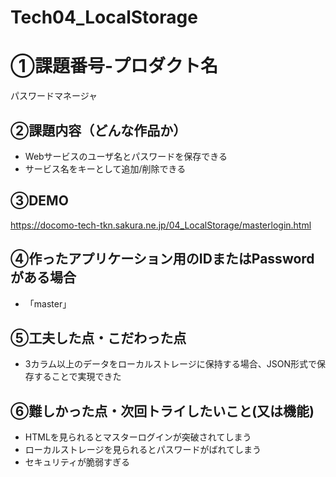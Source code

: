 # Tech04_LocalStorage

# ①課題番号-プロダクト名

パスワードマネージャ

## ②課題内容（どんな作品か）

- Webサービスのユーザ名とパスワードを保存できる
- サービス名をキーとして追加/削除できる

## ③DEMO

https://docomo-tech-tkn.sakura.ne.jp/04_LocalStorage/masterlogin.html

## ④作ったアプリケーション用のIDまたはPasswordがある場合

- 「master」
  
## ⑤工夫した点・こだわった点

- 3カラム以上のデータをローカルストレージに保持する場合、JSON形式で保存することで実現できた

## ⑥難しかった点・次回トライしたいこと(又は機能)

- HTMLを見られるとマスターログインが突破されてしまう
- ローカルストレージを見られるとパスワードがばれてしまう
- セキュリティが脆弱すぎる
